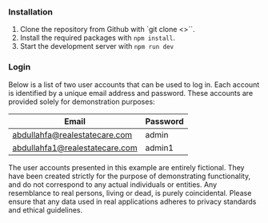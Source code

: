 ### Installation
1. Clone the repository from Github with `git clone <>``.
2. Install the required packages with `npm install`.
3. Start the development server with `npm run dev`

### Login
Below is a list of two user accounts that can be used to log in. Each account is identified by a unique email address and password. These accounts are provided solely for demonstration purposes:

| Email                         | Password |
|-------------------------------|----------|
| abdullahfa@realestatecare.com | admin    |
| abdullahfa1@realestatecare.com| admin1   |

The user accounts presented in this example are entirely fictional. They have been created strictly for the purpose of demonstrating functionality, and do not correspond to any actual individuals or entities. Any resemblance to real persons, living or dead, is purely coincidental. Please ensure that any data used in real applications adheres to privacy standards and ethical guidelines.